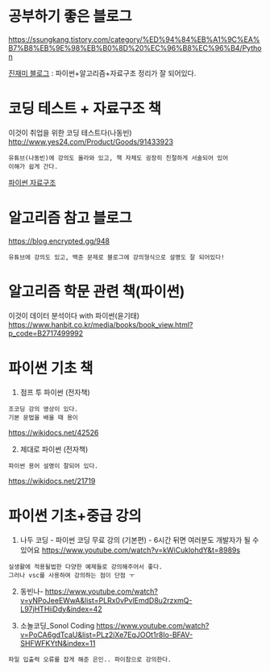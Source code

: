 # 공부하기 좋은 블로그
https://ssungkang.tistory.com/category/%ED%94%84%EB%A1%9C%EA%B7%B8%EB%9E%98%EB%B0%8D%20%EC%96%B8%EC%96%B4/Python

[진재미 블로그](https://www.fun-coding.org/Chapter09-hashtable.html) : 파이썬+알고리즘+자료구조 정리가 잘 되어있다.
# 코딩 테스트 + 자료구조 책

이것이 취업을 위한 코딩 테스트다(나동빈)  
http://www.yes24.com/Product/Goods/91433923
```
유튜브(나동빈)에 강의도 올라와 있고, 책 자체도 굉장히 친절하게 서술되어 있어 
이해가 쉽게 간다.

```
[파이썬 자료구조](https://wikidocs.net/33754)
# 알고리즘 참고 블로그
https://blog.encrypted.gg/948
```
유튜브에 강의도 있고, 백준 문제로 블로그에 강의형식으로 설명도 잘 되어있다!

```
# 알고리즘 학문 관련 책(파이썬)

이것이 데이터 분석이다 with 파이썬(윤기태)
https://www.hanbit.co.kr/media/books/book_view.html?p_code=B2717499992

# 파이썬 기초 책

1. 점프 투 파이썬 (전자책)
```
조코딩 강의 영상이 있다.
기본 문법을 배울 때 용이
```
https://wikidocs.net/42526

2. 제대로 파이썬 (전자책)
```
파이썬 용어 설명이 잘되어 있다.
```
https://wikidocs.net/21719

# 파이썬 기초+중급 강의

1. 나두 코딩 - 파이썬 코딩 무료 강의 (기본편) - 6시간 뒤면 여러분도 개발자가 될 수 있어요
https://www.youtube.com/watch?v=kWiCuklohdY&t=8989s
```
실생활에 적용될법한 다양한 예제들로 강의해주어서 좋다.
그러나 vsc를 사용하여 강의하는 점이 단점 ㅜ
```
2. 동빈나- 
https://www.youtube.com/watch?v=yNPoJeeEWwA&list=PLRx0vPvlEmdD8u2rzxmQ-L97jHTHiiDdy&index=42

3. 소놀코딩_Sonol Coding
https://www.youtube.com/watch?v=PoCA6gdTcaU&list=PLz2iXe7EqJOOt1r8Io-BFAV-SHFWFKYtN&index=11
```
파일 입출력 오류를 잡게 해준 은인.. 파이참으로 강의한다.
```
